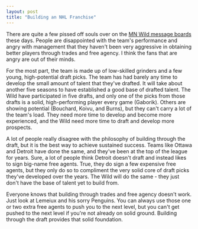 ```yaml
---
layout: post
title: "Building an NHL Franchise"
---
```


<p>There are quite a few pissed off souls over on the <a href="http://boards.wild.com" target="_blank">MN Wild message boards</a> these days.  People are disappointed with the team's performance and angry with management that they haven't been very aggressive in obtaining better players through trades and free agency.  I think the fans that are angry are out of their minds.  </p>
  
<p>For the most part, the team is made up of low-skilled grinders and a few young, high-potential draft picks.  The team has had barely any time to develop the small amount of talent that they've drafted.  It will take about another five seasons to have established a good base of drafted talent.  The Wild have participated in five drafts, and only one of the picks from those drafts is a solid, high-performing player every game (Gaborik).  Others are showing potential (Bouchard, Koivu, and Burns), but they can't carry a lot of the team's load.  They need more time to develop and become more experienced, and the Wild need more time to draft and develop more prospects.</p>
  
<p>A lot of people really disagree with the philosophy of building through the draft, but it is the best way to achieve sustained success.  Teams like Ottawa and Detroit have done the same, and they've been at the top of the league for years.  Sure, a lot of people think Detroit doesn't draft and instead likes to sign big-name free agents.  True, they do sign a few expensive free agents, but they only do so to compliment the very solid core of draft picks they've developed over the years.  The Wild will do the same - they just don't have the base of talent yet to build from.</p>
  
<p>Everyone knows that building through trades and free agency doesn't work.  Just look at Lemeiux and his sorry Penguins.  You can always use those one or two extra free agents to push you to the next level, but you can't get pushed to the next level if you're not already on solid ground.  Building through the draft provides that solid foundation.</p>
 

